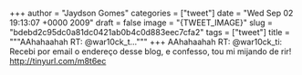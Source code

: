 
+++
author = "Jaydson Gomes"
categories = ["tweet"]
date = "Wed Sep 02 19:13:07 +0000 2009"
draft = false
image = "{TWEET_IMAGE}"
slug = "bdebd2c95dc0a81dc0421ab0b4c0d883eec7cfa2"
tags = ["tweet"]
title = """AAhahaahah RT: @war10ck_t..."""
+++
AAhahaahah RT: @war10ck_ti: Recebi por email o endereço desse blog, e confesso, tou mi mijando de rir! http://tinyurl.com/m8t6ec
